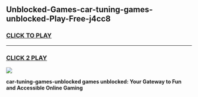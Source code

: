 
## Unblocked-Games-car-tuning-games-unblocked-Play-Free-j4cc8
<h3>
<a href="https://premium76.site?title=car-tuning-games-unblocked&ref=21A">CLICK TO PLAY</a></h3>
<hr>

<h3>
<a href="https://premium76.site?title=car-tuning-games-unblocked&ref=21A">CLICK 2 PLAY</a>
  
</h3>

<a href="https://premium76.site?title=car-tuning-games-unblocked&ref=21A"><img src="https://clearcache.store/games.png"></a>


**car-tuning-games-unblocked games unblocked: Your Gateway to Fun and Accessible Online Gaming**
